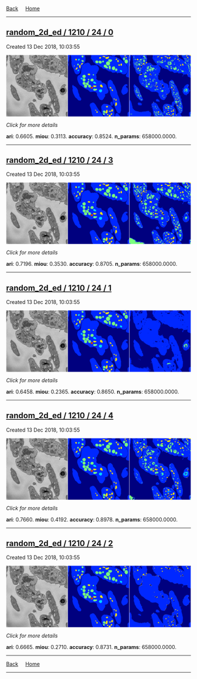 
[Back](..)&nbsp;&nbsp;&nbsp;&nbsp;&nbsp;[Home](https://leapmanlab.github.io/snapshots)

---

<div class="summary"><a href="0"><h2>random_2d_ed / 1210 / 24 / 0</h2></a><p>Created 13 Dec 2018, 10:03:55
</p><a href="0"><img src="0/media/summary.png" align="center"></a><p>
<i>Click for more details</i>
</p></div>

**ari**: 0.6605. **miou**: 0.3113. **accuracy**: 0.8524. **n_params**: 658000.0000. 

---

<div class="summary"><a href="3"><h2>random_2d_ed / 1210 / 24 / 3</h2></a><p>Created 13 Dec 2018, 10:03:55
</p><a href="3"><img src="3/media/summary.png" align="center"></a><p>
<i>Click for more details</i>
</p></div>

**ari**: 0.7196. **miou**: 0.3530. **accuracy**: 0.8705. **n_params**: 658000.0000. 

---

<div class="summary"><a href="1"><h2>random_2d_ed / 1210 / 24 / 1</h2></a><p>Created 13 Dec 2018, 10:03:55
</p><a href="1"><img src="1/media/summary.png" align="center"></a><p>
<i>Click for more details</i>
</p></div>

**ari**: 0.6458. **miou**: 0.2365. **accuracy**: 0.8650. **n_params**: 658000.0000. 

---

<div class="summary"><a href="4"><h2>random_2d_ed / 1210 / 24 / 4</h2></a><p>Created 13 Dec 2018, 10:03:55
</p><a href="4"><img src="4/media/summary.png" align="center"></a><p>
<i>Click for more details</i>
</p></div>

**ari**: 0.7660. **miou**: 0.4192. **accuracy**: 0.8978. **n_params**: 658000.0000. 

---

<div class="summary"><a href="2"><h2>random_2d_ed / 1210 / 24 / 2</h2></a><p>Created 13 Dec 2018, 10:03:55
</p><a href="2"><img src="2/media/summary.png" align="center"></a><p>
<i>Click for more details</i>
</p></div>

**ari**: 0.6665. **miou**: 0.2710. **accuracy**: 0.8731. **n_params**: 658000.0000. 

---

[Back](..)&nbsp;&nbsp;&nbsp;&nbsp;&nbsp;[Home](https://leapmanlab.github.io/snapshots)

---